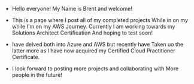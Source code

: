 - Hello everyone! My Name is Brent and welcome!

- This is a page where I post all of my completed projects
While in on my while I'm on my AWS Journey. Currently
I am working towards my Solutions Architect Certification
And hoping to test soon!

- have delved both into Azure and AWS but recently have 
Taken uo the latter more as I have now acquired my Certified Cloud
Practitioner Certificate.

- I look forward to posting more projects and collaborating with
More people in the future!
